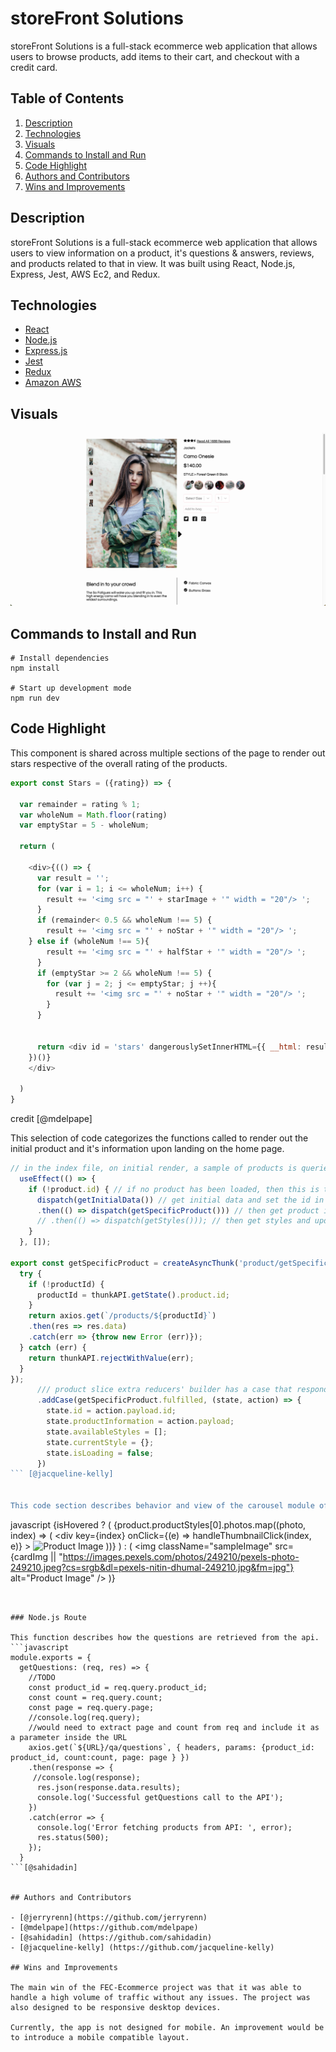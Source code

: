 

# storeFront Solutions

storeFront Solutions is a full-stack ecommerce web application that allows users to browse products, add items to their cart, and checkout with a credit card.

## Table of Contents

1. [Description](#description)
2. [Technologies](#technologies)
3. [Visuals](#visuals)
4. [Commands to Install and Run](#commands-to-install-and-run)
5. [Code Highlight](#code-highlight)
6. [Authors and Contributors](#authors-and-contributors)
7. [Wins and Improvements](#wins-and-improvements)


## Description

storeFront Solutions is a full-stack ecommerce web application that allows users to view information on a product, it's questions & answers, reviews, and products related to that in view. It was built using React, Node.js, Express, Jest, AWS Ec2, and Redux. 


## Technologies

- [React](https://img.shields.io/badge/React-20232A?style=for-the-badge&logo=react&logoColor=61DAFB)
- [Node.js](https://img.shields.io/badge/Node.js-339933?style=for-the-badge&logo=nodedotjs&logoColor=white)
- [Express.js](https://img.shields.io/badge/Express.js-000000?style=for-the-badge&logo=express&logoColor=white)
- [Jest](https://img.shields.io/badge/Jest-C21325?style=for-the-badge&logo=jest&logoColor=white)
- [Redux](https://img.shields.io/badge/Redux-593D88?style=for-the-badge&logo=redux&logoColor=white)
- [Amazon AWS](https://img.shields.io/badge/Amazon_AWS-FF9900?style=for-the-badge&logo=amazonaws&logoColor=white)


## Visuals

![storeFront Solutions Home Page](./storeFront_Solutions_Homepage.png)


## Commands to Install and Run

```
# Install dependencies
npm install

# Start up development mode 
npm run dev

```


## Code Highlight

This component is shared across multiple sections of the page to render out stars respective of the overall rating of the products.
```javascript 
export const Stars = ({rating}) => {

  var remainder = rating % 1;
  var wholeNum = Math.floor(rating)
  var emptyStar = 5 - wholeNum;

  return (

    <div>{(() => {
      var result = '';
      for (var i = 1; i <= wholeNum; i++) {
        result += '<img src = "' + starImage + '" width = "20"/> ';
      }
      if (remainder< 0.5 && wholeNum !== 5) {
        result += '<img src = "' + noStar + '" width = "20"/> ';
    } else if (wholeNum !== 5){
        result += '<img src = "' + halfStar + '" width = "20"/> ';
      }
      if (emptyStar >= 2 && wholeNum !== 5) {
        for (var j = 2; j <= emptyStar; j ++){
          result += '<img src = "' + noStar + '" width = "20"/> ';
        }
      }


      return <div id = 'stars' dangerouslySetInnerHTML={{ __html: result }} ></div>;
    })()}
    </div>

  )
}

```
credit [@mdelpape]


This selection of code categorizes the functions called to render out the initial product and it's information upon landing on the home page.
```javascript
// in the index file, on initial render, a sample of products is queried from the api, and the first product is set in the state as the default product in view. The specific information for that product is then queried using the 'getSpecificProduct' function
  useEffect(() => {
    if (!product.id) { // if no product has been loaded, then this is the initial render, and we need to fetch the default data
      dispatch(getInitialData()) // get initial data and set the id in the state
      .then(() => dispatch(getSpecificProduct())) // then get product information for that id
      // .then(() => dispatch(getStyles())); // then get styles and update them
    }
  }, []);

export const getSpecificProduct = createAsyncThunk('product/getSpecificProduct', async(productId, thunkAPI) => {
  try {
    if (!productId) {
      productId = thunkAPI.getState().product.id;
    }
    return axios.get(`/products/${productId}`)
    .then(res => res.data)
    .catch(err => {throw new Error (err)});
  } catch (err) {
    return thunkAPI.rejectWithValue(err);
  }
}); 
      /// product slice extra reducers' builder has a case that responds to action type created by getSpecifcProduct
      .addCase(getSpecificProduct.fulfilled, (state, action) => {
        state.id = action.payload.id;
        state.productInformation = action.payload;
        state.availableStyles = [];
        state.currentStyle = {};
        state.isLoading = false;
      })
``` [@jacqueline-kelly]


This code section describes behavior and view of the carousel module of the related products components.
```
javascript
  {isHovered ? (
    <Carousel
      selectedItem={selectedImageIndex}
      showStatus={false}
      showIndicators={false}
      onChange={handleThumbnailChange}
      data-testid="thumbnailCarousel"
    >
      {product.productStyles[0].photos.map((photo, index) => (
        <div key={index} onClick={(e) => handleThumbnailClick(index, e)} >
              <img src={photo.url} alt="Product Image" />
        </div>
      ))}
    </Carousel>
  ) : (
    <img
      className="sampleImage"
      src={cardImg || "https://images.pexels.com/photos/249210/pexels-photo-249210.jpeg?cs=srgb&dl=pexels-nitin-dhumal-249210.jpg&fm=jpg"}
      alt="Product Image"
    />
  )}
```[@jerryrenn]


### Node.js Route

This function describes how the questions are retrieved from the api.
```javascript
module.exports = {
  getQuestions: (req, res) => {
    //TODO
    const product_id = req.query.product_id;
    const count = req.query.count;
    const page = req.query.page;
    //console.log(req.query);
    //would need to extract page and count from req and include it as a parameter inside the URL
    axios.get(`${URL}/qa/questions`, { headers, params: {product_id: product_id, count:count, page: page } })
    .then(response => {
     //console.log(response);
      res.json(response.data.results);
      console.log('Successful getQuestions call to the API');
    })
    .catch(error => {
      console.log('Error fetching products from API: ', error);
      res.status(500);
    });
  }
```[@sahidadin]


## Authors and Contributors

- [@jerryrenn](https://github.com/jerryrenn)
- [@mdelpape](https://github.com/mdelpape)
- [@sahidadin] (https://github.com/sahidadin)
- [@jacqueline-kelly] (https://github.com/jacqueline-kelly)

## Wins and Improvements

The main win of the FEC-Ecommerce project was that it was able to handle a high volume of traffic without any issues. The project was also designed to be responsive desktop devices.

Currently, the app is not designed for mobile. An improvement would be to introduce a mobile compatible layout.
